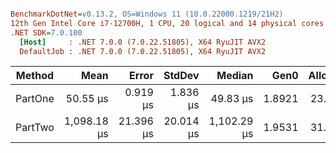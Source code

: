 ``` ini

BenchmarkDotNet=v0.13.2, OS=Windows 11 (10.0.22000.1219/21H2)
12th Gen Intel Core i7-12700H, 1 CPU, 20 logical and 14 physical cores
.NET SDK=7.0.100
  [Host]     : .NET 7.0.0 (7.0.22.51805), X64 RyuJIT AVX2
  DefaultJob : .NET 7.0.0 (7.0.22.51805), X64 RyuJIT AVX2


```
|  Method |        Mean |     Error |    StdDev |      Median |   Gen0 | Allocated |
|-------- |------------:|----------:|----------:|------------:|-------:|----------:|
| PartOne |    50.55 μs |  0.919 μs |  1.836 μs |    49.83 μs | 1.8921 |  23.67 KB |
| PartTwo | 1,098.18 μs | 21.396 μs | 20.014 μs | 1,102.29 μs | 1.9531 |  31.85 KB |
